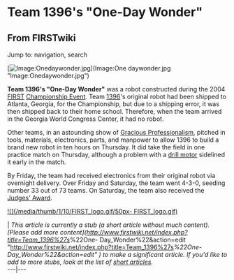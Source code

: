 # Team 1396's "One-Day Wonder"

## From FIRSTwiki

Jump to: navigation, search

[![Image:Onedaywonder.jpg](/media/2/25/Onedaywonder.jpg)](Image:One
daywonder.jpg "Image:Onedaywonder.jpg")

**Team 1396's "One-Day Wonder"** was a robot constructed during the 2004 [FIRST](first) [Championship Event](Championship_Event "Championship Event"). Team [1396](1396 "1396")'s original robot had been shipped to Atlanta, Georgia, for the Championship, but due to a shipping error, it was then shipped back to their home school. Therefore, when the team arrived in the Georgia World Congress Center, it had no robot.

Other teams, in an astounding show of [Gracious Professionalism](Gracious_professionalism "Gracious
professionalism"), pitched in tools, materials, electronics, parts, and manpower to allow 1396 to build a brand new robot in ten hours on Thursday. It did take the field in one practice match on Thursday, although a problem with a [drill motor](Drill_motor "Drill motor") sidelined it early in the match.

By Friday, the team had received electronics from their original robot via overnight delivery. Over Friday and Saturday, the team went 4-3-0, seeding number 33 out of 73 teams. On Saturday, the team also received the [Judges' Award](Judges%27_Award "Judges' Award").

[![](/media/thumb/1/10/FIRST_logo.gif/50px-
FIRST_logo.gif)](Image:FIRST_logo.gif)

| _This article is currently a stub (a short article without much content). [Please add more content](<http://www.firstwiki.net/index.php?title=Team_1396%27s>_%22One- Day_Wonder%22&action=edit "<http://www.firstwiki.net/index.php?title=Team_1396%27s>_%22One- Day_Wonder%22&action=edit" ) to make a significant article. If you'd like to add to more stubs, look at the list of [short articles](Special:Shortpages "Special:Shortpages")._<br>
---|---
